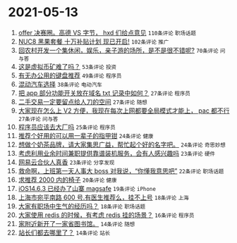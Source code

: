 # 2021-05-13

1. [offer 决赛圈。高德 VS 字节， hxd 们给点意见](https://www.v2ex.com/t/776661) `110条评论` `职场话题`
1. [NUC8 黑果套餐 十万补贴计划 现已开启!](https://www.v2ex.com/t/776638) `102条评论` `推广`
1. [回农村开发一个集休闲，娱乐，亲子游的场所，是不是很不错呢?](https://www.v2ex.com/t/776622) `70条评论` `问与答`
1. [这是虚拟币矿难了吗？](https://www.v2ex.com/t/776615) `53条评论` `投资`
1. [有无办公用的键盘推荐](https://www.v2ex.com/t/776687) `49条评论` `程序员`
1. [混动汽车选择](https://www.v2ex.com/t/776627) `38条评论` `电动汽车`
1. [把 app 部分功能开关放在域名 txt 记录中如何？](https://www.v2ex.com/t/776749) `27条评论` `程序员`
1. [二手交易一定要留点给人刀的空间](https://www.v2ex.com/t/776747) `27条评论` `随想`
1. [大家现在怎么上 V2 方便，我现在每次上网都要全局模式才能上， pac 都不行](https://www.v2ex.com/t/776646) `27条评论` `问与答`
1. [程序员应该去大厂吗](https://www.v2ex.com/t/776708) `25条评论` `程序员`
1. [推荐个好用的可以用一辈子的指甲钳](https://www.v2ex.com/t/776769) `24条评论` `健康`
1. [想做个奶茶品牌，请大家集思广益，帮忙起个好的名字吧。](https://www.v2ex.com/t/776757) `24条评论` `奇思妙想`
1. [考虑利用业余时间兼职提供靠谱装机服务，会有人感兴趣吗](https://www.v2ex.com/t/776716) `23条评论` `硬件`
1. [网易云合伙人真香](https://www.v2ex.com/t/776626) `23条评论` `分享发现`
1. [救命啊，上班第一天人事大 boss 对我说，“你懂我意思吧”](https://www.v2ex.com/t/776771) `22条评论` `职场话题`
1. [求推荐 2000 内的椅子](https://www.v2ex.com/t/776673) `20条评论` `健康`
1. [iOS14.6.3 已经办了山寨 magsafe](https://www.v2ex.com/t/776715) `19条评论` `iPhone`
1. [上海市宛平南路 600 号.有医生推荐么，挂不上号](https://www.v2ex.com/t/776692) `18条评论` `上海`
1. [大家有职场中生气的经历吗？](https://www.v2ex.com/t/776679) `18条评论` `职场话题`
1. [大家使用 redis 的时候，有考虑 redis 挂的场景？](https://www.v2ex.com/t/776764) `16条评论` `程序员`
1. [家附近新开了一家省图书馆。](https://www.v2ex.com/t/776701) `14条评论` `随想`
1. [站长们都去哪里了？](https://www.v2ex.com/t/776630) `14条评论` `站长`
